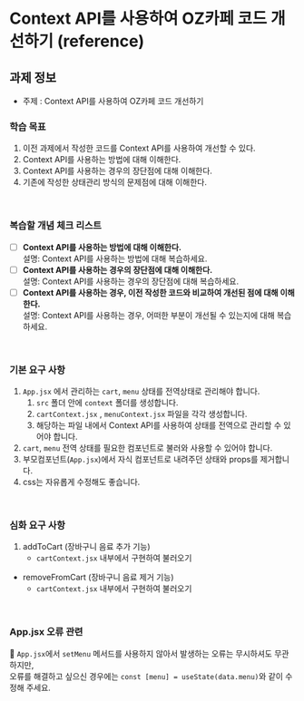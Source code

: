 # Context API를 사용하여 OZ카페 코드 개선하기 (reference)

## 과제 정보

- 주제 : Context API를 사용하여 OZ카페 코드 개선하기

### 학습 목표

1. 이전 과제에서 작성한 코드를 Context API를 사용하여 개선할 수 있다.
2. Context API를 사용하는 방법에 대해 이해한다.
3. Context API를 사용하는 경우의 장단점에 대해 이해한다.
4. 기존에 작성한 상태관리 방식의 문제점에 대해 이해한다.

<br />

### 복습할 개념 체크 리스트

- [ ] **Context API를 사용하는 방법에 대해 이해한다.**
      <br/>설명: Context API를 사용하는 방법에 대해 복습하세요.
- [ ] **Context API를 사용하는 경우의 장단점에 대해 이해한다.**
      <br/>설명: Context API를 사용하는 경우의 장단점에 대해 복습하세요.
- [ ] **Context API를 사용하는 경우, 이전 작성한 코드와 비교하여 개선된 점에 대해 이해한다.**
      <br/>설명: Context API를 사용하는 경우, 어떠한 부분이 개선될 수 있는지에 대해 복습하세요.

<br />

### 기본 요구 사항

1. `App.jsx` 에서 관리하는 `cart`, `menu` 상태를 전역상태로 관리해야 합니다.
   1. `src` 폴더 안에 `context` 폴더를 생성합니다.
   2. `cartContext.jsx` , `menuContext.jsx` 파일을 각각 생성합니다.
   3. 해당하는 파일 내에서 Context API를 사용하여 상태를 전역으로 관리할 수 있어야 합니다.
2. `cart`, `menu` 전역 상태를 필요한 컴포넌트로 불러와 사용할 수 있어야 합니다.
3. 부모컴포넌트(`App.jsx`)에서 자식 컴포넌트로 내려주던 상태와 props를 제거합니다.
4. css는 자유롭게 수정해도 좋습니다.

  <br />

### 심화 요구 사항

1. addToCart (장바구니 음료 추가 기능)
   - `cartContext.jsx` 내부에서 구현하여 불러오기

- removeFromCart (장바구니 음료 제거 기능)
  - `cartContext.jsx` 내부에서 구현하여 불러오기

<br/>

### App.jsx 오류 관련

🚨 `App.jsx`에서 `setMenu` 메서드를 사용하지 않아서 발생하는 오류는 무시하셔도 무관하지만,
<br/>오류를 해결하고 싶으신 경우에는 `const [menu] = useState(data.menu)`와 같이 수정해 주세요.
